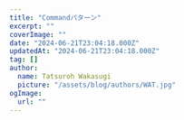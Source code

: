 ```yaml
---
title: "Commandパターン"
excerpt: ""
coverImage: ""
date: "2024-06-21T23:04:18.000Z"
updatedAt: "2024-06-21T23:04:18.000Z"
tag: []
author:
  name: Tatsuroh Wakasugi
  picture: "/assets/blog/authors/WAT.jpg"
ogImage:
  url: ""
---
```

